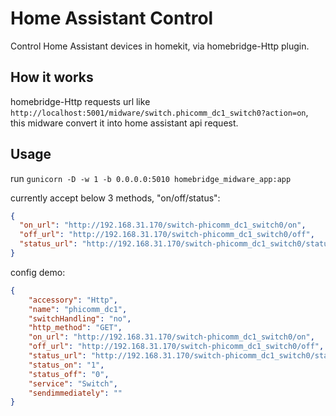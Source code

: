 # Home Assistant Control
Control Home Assistant devices in homekit, via homebridge-Http plugin.

## How it works
homebridge-Http requests url like `http://localhost:5001/midware/switch.phicomm_dc1_switch0?action=on`, this midware convert it into home assistant api request.

## Usage
run `gunicorn -D -w 1 -b 0.0.0.0:5010 homebridge_midware_app:app`

currently accept below 3 methods, "on/off/status":
```json
{
  "on_url": "http://192.168.31.170/switch-phicomm_dc1_switch0/on",
  "off_url": "http://192.168.31.170/switch-phicomm_dc1_switch0/off",
  "status_url": "http://192.168.31.170/switch-phicomm_dc1_switch0/status"
}
```

config demo:

```json
{
    "accessory": "Http",
    "name": "phicomm_dc1",
    "switchHandling": "no",
    "http_method": "GET",
    "on_url": "http://192.168.31.170/switch-phicomm_dc1_switch0/on",
    "off_url": "http://192.168.31.170/switch-phicomm_dc1_switch0/off",
    "status_url": "http://192.168.31.170/switch-phicomm_dc1_switch0/status",
    "status_on": "1",
    "status_off": "0",
    "service": "Switch",
    "sendimmediately": ""
}
```